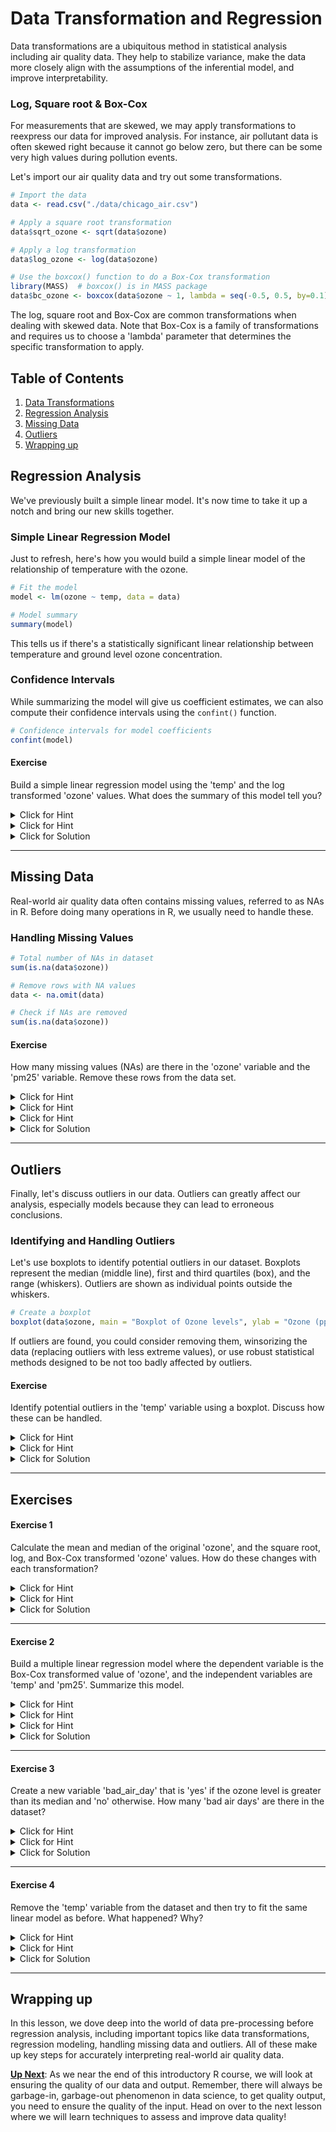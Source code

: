 # Data Transformation and Regression

Data transformations are a ubiquitous method in statistical analysis including air quality data. They help to stabilize variance, make the data more closely align with the assumptions of the inferential model, and improve interpretability. 

### Log, Square root & Box-Cox

For measurements that are skewed, we may apply transformations to reexpress our data for improved analysis. For instance, air pollutant data is often skewed right because it cannot go below zero, but there can be some very high values during pollution events.

Let's import our air quality data and try out some transformations.
  
```R
# Import the data
data <- read.csv("./data/chicago_air.csv")

# Apply a square root transformation
data$sqrt_ozone <- sqrt(data$ozone)

# Apply a log transformation
data$log_ozone <- log(data$ozone)

# Use the boxcox() function to do a Box-Cox transformation
library(MASS)  # boxcox() is in MASS package
data$bc_ozone <- boxcox(data$ozone ~ 1, lambda = seq(-0.5, 0.5, by=0.1))
``` 

The log, square root and Box-Cox are common transformations when dealing with skewed data. Note that Box-Cox is a family of transformations and requires us to choose a 'lambda' parameter that determines the specific transformation to apply.

## Table of Contents

1. [Data Transformations ](#data-transformations-)
1. [Regression Analysis ](#regression-analysis-)
1. [Missing Data ](#missing-data-)
1. [Outliers ](#outliers-)
1. [Wrapping up](#wrapping-up)

## Regression Analysis

We've previously built a simple linear model. It's now time to take it up a notch and bring our new skills together. 

### Simple Linear Regression Model 

Just to refresh, here's how you would build a simple linear model of the relationship of temperature with the ozone.

```R
# Fit the model
model <- lm(ozone ~ temp, data = data)

# Model summary
summary(model)
```

This tells us if there's a statistically significant linear relationship between temperature and ground level ozone concentration. 

### Confidence Intervals 

While summarizing the model will give us coefficient estimates, we can also compute their confidence intervals using the `confint()` function.

```R
# Confidence intervals for model coefficients
confint(model)
```

#### Exercise

Build a simple linear regression model using the 'temp' and the log transformed 'ozone' values. What does the summary of this model tell you?

<details><summary>Click for Hint</summary>

Use the lm() function to create a linear model.

</details>
<details><summary>Click for Hint</summary>

Use the summary() function to provide a summary of the regression model.

</details>
<details><summary>Click for Solution</summary>

model <- lm(log_ozone ~ temp, data = data) 
 summary(model)
      
> The solution fits a simple linear regression model using temperature as the predictor and the log transformed ozone as the response. The summary provides information about the model fit and the significance of the predictors.
</details>

---

## Missing Data

Real-world air quality data often contains missing values, referred to as NAs in R. Before doing many operations in R, we usually need to handle these.

### Handling Missing Values 

```R
# Total number of NAs in dataset
sum(is.na(data$ozone))

# Remove rows with NA values
data <- na.omit(data)

# Check if NAs are removed
sum(is.na(data$ozone))
```

#### Exercise

How many missing values (NAs) are there in the 'ozone' variable and the 'pm25' variable. Remove these rows from the data set.

<details><summary>Click for Hint</summary>

Use the is.na() function to identify missing values.

</details>
<details><summary>Click for Hint</summary>

Use the sum() function to count the total number of NAs.

</details>
<details><summary>Click for Hint</summary>

Use the na.omit() function to remove rows with NA values.

</details>
<details><summary>Click for Solution</summary>

sum(is.na(data$ozone)) 
 sum(is.na(data$pm25)) 
 data <- na.omit(data)
      
> The solution first identifies and counts the number of missing values in 'ozone' and 'pm25'. Then it removes the rows with any NA values from the dataframe.
</details>

---

## Outliers

Finally, let's discuss outliers in our data. Outliers can greatly affect our analysis, especially models because they can lead to erroneous conclusions. 

### Identifying and Handling Outliers

Let's use boxplots to identify potential outliers in our dataset. Boxplots represent the median (middle line), first and third quartiles (box), and the range (whiskers). Outliers are shown as individual points outside the whiskers.

```R
# Create a boxplot
boxplot(data$ozone, main = "Boxplot of Ozone levels", ylab = "Ozone (ppm)", col = "blue")
```
If outliers are found, you could consider removing them, winsorizing the data (replacing outliers with less extreme values), or use robust statistical methods designed to be not too badly affected by outliers.

#### Exercise

Identify potential outliers in the 'temp' variable using a boxplot. Discuss how these can be handled.

<details><summary>Click for Hint</summary>

Use the boxplot() function to create a boxplot.

</details>
<details><summary>Click for Hint</summary>

Outliers are shown as individual points outside the whiskers in a boxplot.

</details>
<details><summary>Click for Solution</summary>

boxplot(data$temp, main = "Boxplot of Temperature", ylab = "Temperature (F)", col = "blue")
      
> The solution creates a boxplot of the 'temp' measurements to visually identify potential outliers. Outliers can be handled by removal, winsorizing, or using robust statistical methods.
</details>

---

## Exercises

#### Exercise 1

Calculate the mean and median of the original 'ozone', and the square root, log, and Box-Cox transformed 'ozone' values. How do these changes with each transformation?

<details><summary>Click for Hint</summary>

Use the mean() and median() functions to calculate respective values.

</details>
<details><summary>Click for Hint</summary>

Note that after transformation, the mean and median values of the data should become closer.

</details>
<details><summary>Click for Solution</summary>

mean_ozone <- mean(data$ozone) 
 median_ozone <- median(data$ozone) 
 mean_sqrt_ozone <- mean(data$sqrt_ozone) 
 median_sqrt_ozone <- median(data$sqrt_ozone) 
 mean_log_ozone <- mean(data$log_ozone) 
 median_log_ozone <- median(data$log_ozone) 
 mean_bc_ozone <- mean(data$bc_ozone) 
 median_bc_ozone <- median(data$bc_ozone)
      
> The solution calculates the mean and median of both the original and transformed 'ozone' data. Comparing these values gives you an insight how transformation affects the distribution of the data.
</details>

---

#### Exercise 2

Build a multiple linear regression model where the dependent variable is the Box-Cox transformed value of 'ozone', and the independent variables are 'temp' and 'pm25'. Summarize this model.

<details><summary>Click for Hint</summary>

Use the lm() function to create a linear model.

</details>
<details><summary>Click for Hint</summary>

Use the + sign to include more than one predictor (independent variable) in the model.

</details>
<details><summary>Click for Hint</summary>

Use the summary() function to summarize the model.

</details>
<details><summary>Click for Solution</summary>

model <- lm(bc_ozone ~ temp + pm25, data = data) 
 summary(model)
      
> The solution fits a multiple linear regression model using temperature and 'pm25' as predictors and the Box-Cox transformed ozone as the response. The summary provides information about the model fit and the significance of the predictors.
</details>

---

#### Exercise 3

Create a new variable 'bad_air_day' that is 'yes' if the ozone level is greater than its median and 'no' otherwise. How many 'bad air days' are there in the dataset?

<details><summary>Click for Hint</summary>

Use the ifelse() function to create a new variable based on a condition.

</details>
<details><summary>Click for Hint</summary>

Use the table() function to count the number of 'bad air days'.

</details>
<details><summary>Click for Solution</summary>

data$bad_air_day <- ifelse(data$ozone > median(data$ozone), 'yes', 'no') 
 table(data$bad_air_day)
      
> The solution creates a new variable 'bad_air_day' which is 'yes' if the ozone level is greater than its median and 'no' otherwise. Then it counts the number of 'bad air days' using the table() function.
</details>

---

#### Exercise 4

Remove the 'temp' variable from the dataset and then try to fit the same linear model as before. What happened? Why?

<details><summary>Click for Hint</summary>

Use the NULL assignment to remove a column from the dataframe.

</details>
<details><summary>Click for Hint</summary>

The lm() function will return an error if one of the variables in the formula is not found in the dataframe.

</details>
<details><summary>Click for Solution</summary>

data$temp <- NULL 
 model <- lm(bc_ozone ~ temp + pm25, data = data)
      
> The solution removed the 'temp' variable from the dataframe and then tries to fit the regression model that includes 'temp' as a predictor. Since 'temp' no longer exists in the dataframe, an error is returned.
</details>

---

## Wrapping up

In this lesson, we dove deep into the world of data pre-processing before regression analysis, including important topics like data transformations, regression modeling, handling missing data and outliers. All of these make up key steps for accurately interpreting real-world air quality data. 

**[Up Next](../8-quality-assurance/readme.tmd)**: As we near the end of this introductory R course, we will look at ensuring the quality of our data and output. Remember, there will always be garbage-in, garbage-out phenomenon in data science, to get quality output, you need to ensure the quality of the input. Head on over to the next lesson where we will learn techniques to assess and improve data quality!

